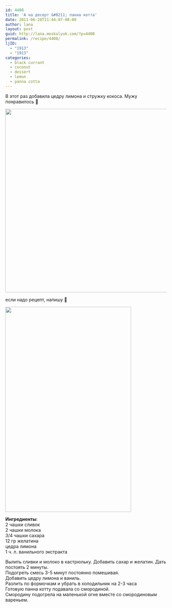 ```yaml
---
id: 4408
title: 'А на десерт &#8211; панна котта'
date: 2011-06-28T21:44:07-08:00
author: lana
layout: post
guid: http://lana.moskalyuk.com/?p=4408
permalink: /recipe/4408/
ljID:
  - "1913"
  - "1913"
categories:
  - black currant
  - coconut
  - dessert
  - lemon
  - panna cotta
---
```

В этот раз добавила цедру лимона и стружку кокоса. Мужу понравилось 🙂

<img loading="lazy" class="alignnone" title="panna cotta" src="http://farm6.static.flickr.com/5070/5879531173_a5632669fb_z.jpg" alt="" width="640" height="573" /> 

если надо рецепт, напишу 🙂

<img loading="lazy" class="alignnone" title="panna cotta" src="http://farm7.static.flickr.com/6049/5879526435_cd16c8fb2a_z.jpg" alt="" width="393" height="640" /> 

**Ингредиенты**:  
2 чашки сливок  
2 чашки молока  
3/4 чашки сахара  
12 гр желатина  
цедра лимона  
1 ч. л. ванильного экстракта

Вылить сливки и молоко в кастрюльку. Добавить сахар и желатин. Дать постоять 2 минуты.  
Подогреть смесь 3-5 минут постоянно помешивая.  
Добавить цедру лимона и ваниль.  
Разлить по формочкам и убрать в холодильник на 2-3 часа  
Готовую панна котту подавала со смородиной.  
Смородину подогрела на маленькой огне вместе со смородиновым вареньем.